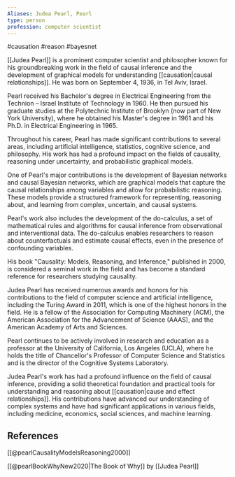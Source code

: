 ```yaml
---
Aliases: Judea Pearl, Pearl
type: person
profession: computer scientist
---
```

#causation #reason #bayesnet

[[Judea Pearl]] is a prominent computer scientist and philosopher known for his groundbreaking work in the field of causal inference and the development of graphical models for understanding [[causation|causal relationships]]. He was born on September 4, 1936, in Tel Aviv, Israel.

Pearl received his Bachelor's degree in Electrical Engineering from the Technion – Israel Institute of Technology in 1960. He then pursued his graduate studies at the Polytechnic Institute of Brooklyn (now part of New York University), where he obtained his Master's degree in 1961 and his Ph.D. in Electrical Engineering in 1965.

Throughout his career, Pearl has made significant contributions to several areas, including artificial intelligence, statistics, cognitive science, and philosophy. His work has had a profound impact on the fields of causality, reasoning under uncertainty, and probabilistic graphical models.

One of Pearl's major contributions is the development of Bayesian networks and causal Bayesian networks, which are graphical models that capture the causal relationships among variables and allow for probabilistic reasoning. These models provide a structured framework for representing, reasoning about, and learning from complex, uncertain, and causal systems.

Pearl's work also includes the development of the do-calculus, a set of mathematical rules and algorithms for causal inference from observational and interventional data. The do-calculus enables researchers to reason about counterfactuals and estimate causal effects, even in the presence of confounding variables.

His book "Causality: Models, Reasoning, and Inference," published in 2000, is considered a seminal work in the field and has become a standard reference for researchers studying causality.

Judea Pearl has received numerous awards and honors for his contributions to the field of computer science and artificial intelligence, including the Turing Award in 2011, which is one of the highest honors in the field. He is a fellow of the Association for Computing Machinery (ACM), the American Association for the Advancement of Science (AAAS), and the American Academy of Arts and Sciences.

Pearl continues to be actively involved in research and education as a professor at the University of California, Los Angeles (UCLA), where he holds the title of Chancellor's Professor of Computer Science and Statistics and is the director of the Cognitive Systems Laboratory.

Judea Pearl's work has had a profound influence on the field of causal inference, providing a solid theoretical foundation and practical tools for understanding and reasoning about [[causation|cause and effect relationships]]. His contributions have advanced our understanding of complex systems and have had significant applications in various fields, including medicine, economics, social sciences, and machine learning.

## References

[[@pearlCausalityModelsReasoning2000]]

[[@pearlBookWhyNew2020|The Book of Why]] by [[Judea Pearl]]
